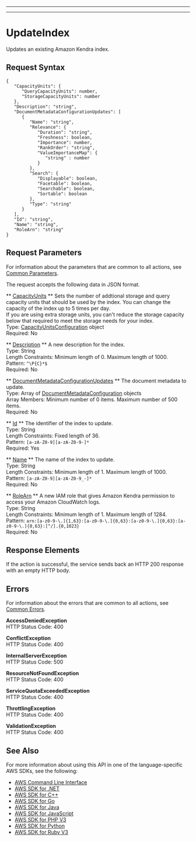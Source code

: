--------

--------

# UpdateIndex<a name="API_UpdateIndex"></a>

Updates an existing Amazon Kendra index\.

## Request Syntax<a name="API_UpdateIndex_RequestSyntax"></a>

```
{
   "CapacityUnits": { 
      "QueryCapacityUnits": number,
      "StorageCapacityUnits": number
   },
   "Description": "string",
   "DocumentMetadataConfigurationUpdates": [ 
      { 
         "Name": "string",
         "Relevance": { 
            "Duration": "string",
            "Freshness": boolean,
            "Importance": number,
            "RankOrder": "string",
            "ValueImportanceMap": { 
               "string" : number 
            }
         },
         "Search": { 
            "Displayable": boolean,
            "Facetable": boolean,
            "Searchable": boolean,
            "Sortable": boolean
         },
         "Type": "string"
      }
   ],
   "Id": "string",
   "Name": "string",
   "RoleArn": "string"
}
```

## Request Parameters<a name="API_UpdateIndex_RequestParameters"></a>

For information about the parameters that are common to all actions, see [Common Parameters](CommonParameters.md)\.

The request accepts the following data in JSON format\.

 ** [CapacityUnits](#API_UpdateIndex_RequestSyntax) **   <a name="Kendra-UpdateIndex-request-CapacityUnits"></a>
Sets the number of addtional storage and query capacity units that should be used by the index\. You can change the capacity of the index up to 5 times per day\.  
If you are using extra storage units, you can't reduce the storage capacity below that required to meet the storage needs for your index\.  
Type: [CapacityUnitsConfiguration](API_CapacityUnitsConfiguration.md) object  
Required: No

 ** [Description](#API_UpdateIndex_RequestSyntax) **   <a name="Kendra-UpdateIndex-request-Description"></a>
A new description for the index\.  
Type: String  
Length Constraints: Minimum length of 0\. Maximum length of 1000\.  
Pattern: `^\P{C}*$`   
Required: No

 ** [DocumentMetadataConfigurationUpdates](#API_UpdateIndex_RequestSyntax) **   <a name="Kendra-UpdateIndex-request-DocumentMetadataConfigurationUpdates"></a>
The document metadata to update\.   
Type: Array of [DocumentMetadataConfiguration](API_DocumentMetadataConfiguration.md) objects  
Array Members: Minimum number of 0 items\. Maximum number of 500 items\.  
Required: No

 ** [Id](#API_UpdateIndex_RequestSyntax) **   <a name="Kendra-UpdateIndex-request-Id"></a>
The identifier of the index to update\.  
Type: String  
Length Constraints: Fixed length of 36\.  
Pattern: `[a-zA-Z0-9][a-zA-Z0-9-]*`   
Required: Yes

 ** [Name](#API_UpdateIndex_RequestSyntax) **   <a name="Kendra-UpdateIndex-request-Name"></a>
The name of the index to update\.  
Type: String  
Length Constraints: Minimum length of 1\. Maximum length of 1000\.  
Pattern: `[a-zA-Z0-9][a-zA-Z0-9_-]*`   
Required: No

 ** [RoleArn](#API_UpdateIndex_RequestSyntax) **   <a name="Kendra-UpdateIndex-request-RoleArn"></a>
A new IAM role that gives Amazon Kendra permission to access your Amazon CloudWatch logs\.  
Type: String  
Length Constraints: Minimum length of 1\. Maximum length of 1284\.  
Pattern: `arn:[a-z0-9-\.]{1,63}:[a-z0-9-\.]{0,63}:[a-z0-9-\.]{0,63}:[a-z0-9-\.]{0,63}:[^/].{0,1023}`   
Required: No

## Response Elements<a name="API_UpdateIndex_ResponseElements"></a>

If the action is successful, the service sends back an HTTP 200 response with an empty HTTP body\.

## Errors<a name="API_UpdateIndex_Errors"></a>

For information about the errors that are common to all actions, see [Common Errors](CommonErrors.md)\.

 **AccessDeniedException**   
HTTP Status Code: 400

 **ConflictException**   
HTTP Status Code: 400

 **InternalServerException**   
HTTP Status Code: 500

 **ResourceNotFoundException**   
HTTP Status Code: 400

 **ServiceQuotaExceededException**   
HTTP Status Code: 400

 **ThrottlingException**   
HTTP Status Code: 400

 **ValidationException**   
HTTP Status Code: 400

## See Also<a name="API_UpdateIndex_SeeAlso"></a>

For more information about using this API in one of the language\-specific AWS SDKs, see the following:
+  [AWS Command Line Interface](https://docs.aws.amazon.com/goto/aws-cli/kendra-2019-02-03/UpdateIndex) 
+  [AWS SDK for \.NET](https://docs.aws.amazon.com/goto/DotNetSDKV3/kendra-2019-02-03/UpdateIndex) 
+  [AWS SDK for C\+\+](https://docs.aws.amazon.com/goto/SdkForCpp/kendra-2019-02-03/UpdateIndex) 
+  [AWS SDK for Go](https://docs.aws.amazon.com/goto/SdkForGoV1/kendra-2019-02-03/UpdateIndex) 
+  [AWS SDK for Java](https://docs.aws.amazon.com/goto/SdkForJava/kendra-2019-02-03/UpdateIndex) 
+  [AWS SDK for JavaScript](https://docs.aws.amazon.com/goto/AWSJavaScriptSDK/kendra-2019-02-03/UpdateIndex) 
+  [AWS SDK for PHP V3](https://docs.aws.amazon.com/goto/SdkForPHPV3/kendra-2019-02-03/UpdateIndex) 
+  [AWS SDK for Python](https://docs.aws.amazon.com/goto/boto3/kendra-2019-02-03/UpdateIndex) 
+  [AWS SDK for Ruby V3](https://docs.aws.amazon.com/goto/SdkForRubyV3/kendra-2019-02-03/UpdateIndex) 